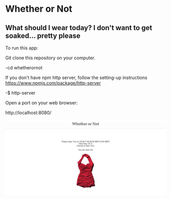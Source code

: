 # Whether or Not

## What should I wear today? I don't want to get soaked... pretty please

To run this app:

Git clone this repository on your computer.

-cd whetherornot

If you don't have npm http server, follow the setting-up instructions
https://www.npmjs.com/package/http-server

-$ http-server

Open a port on your web browser:

http://localhost:8080/

![Result](/img/screenshot.jpg "Whether or Not")
